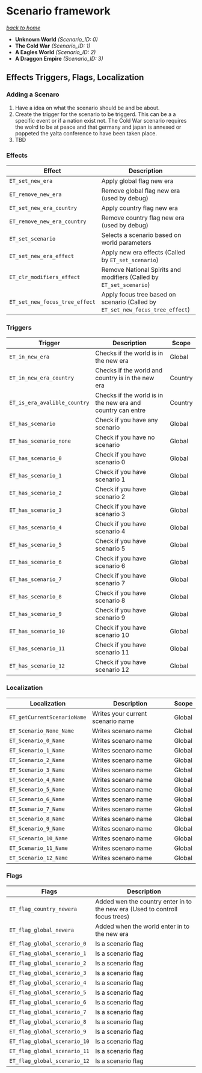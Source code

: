 # Scenario framework
*[back to home](index)*

- **Unknown World** *(Scenario_ID: 0)*
- **The Cold War** *(Scenario_ID: 1)*
- **A Eagles World** *(Scenario_ID: 2)*
- **A Draggon Empire** *(Scenario_ID: 3)*

## Effects Triggers, Flags, Localization

### Adding a Scenaro
1. Have a idea on what the scenario should be and be about.
2. Create the trigger for the scenario to be triggerd. This can be a a specific event or if a nation exist not.
   The Cold War scenario requires the wolrd to be at peace and that germany and japan is annexed or poppeted the yalta conference to have been taken place.
3. TBD

### Effects

| Effect                            | Description                                                                   | Scope    |
| ---                               | ---                                                                           | ---      |
| `ET_set_new_era`                  | Apply global flag new era                                                     | Global   |
| `ET_remove_new_era`               | Remove global flag new era (used by debug)                                    | Global   |
| `ET_set_new_era_country`          | Apply country flag new era                                                    | Country  |
| `ET_remove_new_era_country`       | Remove country flag new era (used by debug)                                   | Country  |
| `ET_set_scenario`                 | Selects a scenario based on world parameters                                  | Global   |
| `ET_set_new_era_effect`           | Apply new era effects (Called by `ET_set_scenario`)                           | Country  |
| `ET_clr_modifiers_effect`         | Remove National Spirits and modifiers (Called by `ET_set_scenario`)           | Country  |
| `ET_set_new_focus_tree_effect`    | Apply focus tree based on scenario (Called by `ET_set_new_focus_tree_effect`) | Country  |

### Triggers

| Trigger                           | Description                                                 | Scope    |
| ---                               | ---                                                         | ---      |
| `ET_in_new_era`                   | Checks if the world is in the new era                       | Global   |
| `ET_in_new_era_country`           | Checks if the world and country is in the new era           | Country  |
| `ET_is_era_avalible_country`      | Checks if the world is in the new era and country can entre | Country  |
| `ET_has_scenario`                 | Check if you have any scenario                              | Global   |
| `ET_has_scenario_none`            | Check if you have no scenario                               | Global   |
| `ET_has_scenario_0`               | Check if you have scenario 0                                | Global   |
| `ET_has_scenario_1`               | Check if you have scenario 1                                | Global   |
| `ET_has_scenario_2`               | Check if you have scenario 2                                | Global   |
| `ET_has_scenario_3`               | Check if you have scenario 3                                | Global   |
| `ET_has_scenario_4`               | Check if you have scenario 4                                | Global   |
| `ET_has_scenario_5`               | Check if you have scenario 5                                | Global   |
| `ET_has_scenario_6`               | Check if you have scenario 6                                | Global   |
| `ET_has_scenario_7`               | Check if you have scenario 7                                | Global   |
| `ET_has_scenario_8`               | Check if you have scenario 8                                | Global   |
| `ET_has_scenario_9`               | Check if you have scenario 9                                | Global   |
| `ET_has_scenario_10`              | Check if you have scenario 10                               | Global   |
| `ET_has_scenario_11`              | Check if you have scenario 11                               | Global   |
| `ET_has_scenario_12`              | Check if you have scenario 12                               | Global   |
### Localization

| Localization                      | Description                                                                   | Scope    |
| ---                               | ---                                                                           | ---      |
| `ET_getCurrentScenarioName`       | Writes your current scenario name                                             | Global   |
| `ET_Scenario_None_Name`           | Writes scenaro name                                                           | Global   |
| `ET_Scenario_0_Name`              | Writes scenaro name                                                           | Global   |
| `ET_Scenario_1_Name`              | Writes scenaro name                                                           | Global   |
| `ET_Scenario_2_Name`              | Writes scenaro name                                                           | Global   |
| `ET_Scenario_3_Name`              | Writes scenaro name                                                           | Global   |
| `ET_Scenario_4_Name`              | Writes scenaro name                                                           | Global   |
| `ET_Scenario_5_Name`              | Writes scenaro name                                                           | Global   |
| `ET_Scenario_6_Name`              | Writes scenaro name                                                           | Global   |
| `ET_Scenario_7_Name`              | Writes scenaro name                                                           | Global   |
| `ET_Scenario_8_Name`              | Writes scenaro name                                                           | Global   |
| `ET_Scenario_9_Name`              | Writes scenaro name                                                           | Global   |
| `ET_Scenario_10_Name`             | Writes scenaro name                                                           | Global   |
| `ET_Scenario_11_Name`             | Writes scenaro name                                                           | Global   |
| `ET_Scenario_12_Name`             | Writes scenaro name                                                           | Global   |
### Flags

| Flags                             | Description                                                                   |
| ---                               | ---                                                                           |
| `ET_flag_country_newera`          | Added wen the country enter in to the new era (Used to controll focus trees)  |
| `ET_flag_global_newera`           | Added when the world enter in to the new era                                  |
| `ET_flag_global_scenario_0`       | Is a scenario flag                                                            |
| `ET_flag_global_scenario_1`       | Is a scenario flag                                                            |
| `ET_flag_global_scenario_2`       | Is a scenario flag                                                            |
| `ET_flag_global_scenario_3`       | Is a scenario flag                                                            |
| `ET_flag_global_scenario_4`       | Is a scenario flag                                                            |
| `ET_flag_global_scenario_5`       | Is a scenario flag                                                            |
| `ET_flag_global_scenario_6`       | Is a scenario flag                                                            |
| `ET_flag_global_scenario_7`       | Is a scenario flag                                                            |
| `ET_flag_global_scenario_8`       | Is a scenario flag                                                            |
| `ET_flag_global_scenario_9`       | Is a scenario flag                                                            |
| `ET_flag_global_scenario_10`      | Is a scenario flag                                                            |
| `ET_flag_global_scenario_11`      | Is a scenario flag                                                            |
| `ET_flag_global_scenario_12`      | Is a scenario flag                                                            |
